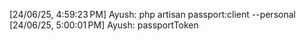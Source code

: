 [24/06/25, 4:59:23 PM] Ayush: php artisan passport:client --personal
[24/06/25, 5:00:01 PM] Ayush: passportToken